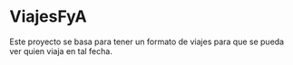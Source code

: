 # ViajesFyA
Este proyecto se basa para tener un formato de viajes para que se pueda ver quien viaja en tal fecha.
